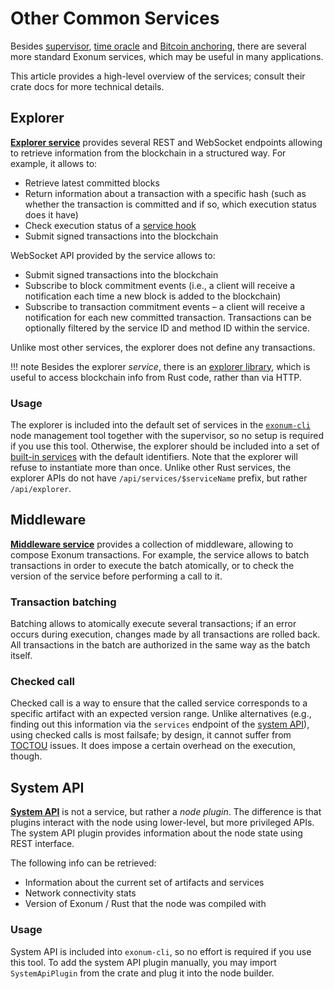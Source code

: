 # Other Common Services

Besides [supervisor](supervisor.md), [time oracle](time.md)
and [Bitcoin anchoring](bitcoin-anchoring.md), there are several
more standard Exonum services, which may be useful in many
applications.

This article provides a high-level overview of the services;
consult their crate docs for more technical details.

## Explorer

[**Explorer service**][explorer] provides several REST and
WebSocket endpoints allowing to retrieve information from the
blockchain in a structured way. For example, it allows to:

- Retrieve latest committed blocks
- Return information about a transaction with a specific hash
  (such as whether the transaction is committed and if so,
  which execution status does it have)
- Check execution status of a [service hook](../glossary.md#service-hook)
- Submit signed transactions into the blockchain

WebSocket API provided by the service allows to:

- Submit signed transactions into the blockchain
- Subscribe to block commitment events (i.e., a client will receive
  a notification each time a new block is added to the blockchain)
- Subscribe to transaction commitment events – a client will receive
  a notification for each new committed transaction. Transactions can be
  optionally filtered by the service ID and method ID within the service.

Unlike most other services, the explorer does not define any
transactions.

!!! note
    Besides the explorer *service*, there is an [explorer library],
    which is useful to access blockchain info from Rust code,
    rather than via HTTP.

### Usage

The explorer is included into the default set of services in the
[`exonum-cli`][exonum-cli] node management tool together with the supervisor,
so no setup is required if you use this tool. Otherwise, the explorer
should be included into a set of [built-in services](../glossary.md#built-in-service)
with the default identifiers. Note that the explorer will refuse
to instantiate more than once. Unlike other Rust services,
the explorer APIs do not have `/api/services/$serviceName` prefix,
but rather `/api/explorer`.

## Middleware

[**Middleware service**][middleware] provides a collection of middleware,
allowing to compose Exonum transactions. For example, the service
allows to batch transactions in order to execute the batch atomically,
or to check the version of the service before performing a call to it.

### Transaction batching

Batching allows to atomically execute several transactions; if an error occurs
during execution, changes made by all transactions are rolled back. All
transactions in the batch are authorized in the same way as the batch itself.

### Checked call

<!-- cspell:ignore toctou -->

Checked call is a way to ensure that the called service corresponds to a
specific artifact with an expected version range. Unlike alternatives (e.g.,
finding out this information via the `services` endpoint
of the [system API](#system-api)),
using checked calls is most failsafe; by design, it cannot suffer
from [TOCTOU] issues. It does impose a certain overhead on the execution,
though.

## System API

[**System API**][system-api] is not a service, but rather a *node plugin*.
The difference is that plugins interact with the node using lower-level,
but more privileged APIs. The system API plugin provides information
about the node state using REST interface.

The following info can be retrieved:

- Information about the current set of artifacts and services
- Network connectivity stats
- Version of Exonum / Rust that the node was compiled with

### Usage

System API is included into `exonum-cli`, so no effort is required
if you use this tool. To add the system API plugin manually, you
may import `SystemApiPlugin` from the crate and plug it
into the node builder.

[explorer]: https://docs.rs/exonum-explorer-service/
[explorer library]: https://docs.rs/exonum-explorer/
[exonum-cli]: https://docs.rs/exonum-cli/
[middleware]: https://docs.rs/exonum-middleware-service/
[TOCTOU]: https://en.wikipedia.org/wiki/Time-of-check_to_time-of-use
[system-api]: https://docs.rs/exonum-system-api/
